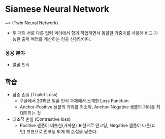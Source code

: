 # Siamese Neural Network

~= (Twin Neural Network)

- 두 개의 서로 다른 입력 벡터에서 함께 작업하면서 동일한 가중치를 사용해 비교 가능한 출력 벡터를 계산하는 인공 신경망이다.

### 응용 분야

- 얼굴 인식

## 학습

- 삼중 손실 (Triplet Loss)
    - 구글에서 2015년 얼굴 인식 과제에서 소개한 Loss Function
    - Anchor-Positive 샘플의 거리를 최소화, Anchor-Negative 샘플의 거리를 최대화하는 것
- 대조적 손실 (Contrastive loss)
    - Positive 샘플이 비슷한(가까운) 표현으로 인코딩, Negative 샘플이 다른(더 먼) 표현으로 인코딩 되게 해 손실을 낮춘다.